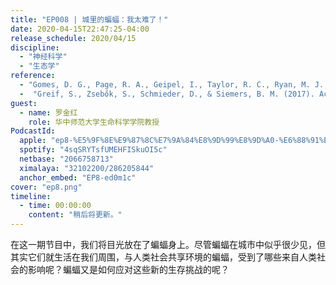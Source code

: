 ```yaml
---
title: "EP008 | 城里的蝙蝠：我太难了！"
date: 2020-04-15T22:47:25-04:00
release_schedule: 2020/04/15
discipline:
  - "神经科学"
  - "生态学"
reference:
  - "Gomes, D. G., Page, R. A., Geipel, I., Taylor, R. C., Ryan, M. J., & Halfwerk, W. (2016). Bats perceptually weight prey cues across sensory systems when hunting in noise. Science, 353(6305), 1277-1280."
  -  "Greif, S., Zsebők, S., Schmieder, D., & Siemers, B. M. (2017). Acoustic mirrors as sensory traps for bats. Science, 357(6355), 1045-1047."
guest:
  - name: 罗金红
    role: 华中师范大学生命科学学院教授
PodcastId:
  apple: "ep8-%E5%9F%8E%E9%87%8C%E7%9A%84%E8%9D%99%E8%9D%A0-%E6%88%91%E5%A4%AA%E9%9A%BE%E4%BA%86/id1490374590?i=1000472021053"
  spotify: "4sqSRYTsfUMEHFISkuOI5c"
  netbase: "2066758713"
  ximalaya: "32102200/286205844"
  anchor_embed: "EP8-ed0m1c"
cover: "ep8.png"
timeline:
  - time: 00:00:00
    content: "稍后将更新。"
---
```


在这一期节目中，我们将目光放在了蝙蝠身上。尽管蝙蝠在城市中似乎很少见，但其实它们就生活在我们周围，与人类社会共享环境的蝙蝠，受到了哪些来自人类社会的影响呢？蝙蝠又是如何应对这些新的生存挑战的呢？
